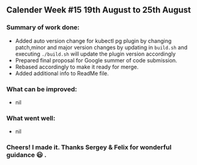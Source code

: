 ## Calender Week #15 19th August to 25th August

### Summary of work done: 

 - Added auto version change for kubectl pg plugin by changing patch,minor and major version changes by 
 updating in ```build.sh``` and executing ```./build.sh``` will update the plugin version accordingly
 - Prepared final proposal for Google summer of code submission.
 - Rebased accordingly to make it ready for merge.
 - Added additional info to ReadMe file.
 
### What can be improved:

- nil

### What went well:

- nil
  
### Cheers! I made it. Thanks Sergey & Felix for wonderful guidance :smiley: .

